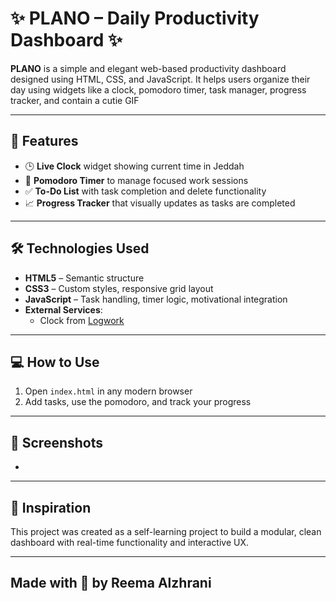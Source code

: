 # ✨  PLANO – Daily Productivity Dashboard ✨ 

**PLANO** is a simple and elegant web-based productivity dashboard designed using HTML, CSS, and JavaScript. 
It helps users organize their day using widgets like a clock, pomodoro timer, task manager, progress tracker, and contain a cutie GIF 

---

## 🚀 Features

- 🕒 **Live Clock** widget showing current time in Jeddah
- 🍅 **Pomodoro Timer** to manage focused work sessions
- ✅ **To-Do List** with task completion and delete functionality
- 📈 **Progress Tracker** that visually updates as tasks are completed
  

---

## 🛠️ Technologies Used

- **HTML5** – Semantic structure
- **CSS3** – Custom styles, responsive grid layout
- **JavaScript** – Task handling, timer logic, motivational integration
- **External Services**:
  - Clock from [Logwork](https://logwork.com)


---

## 💻 How to Use

1. Open `index.html` in any modern browser
2. Add tasks, use the pomodoro, and track your progress


---

## 📸 Screenshots

*

---

## 🧠 Inspiration

This project was created as a self-learning project to build a modular, clean dashboard with real-time functionality and interactive UX.

---


Made with 💙 by **Reema Alzhrani**  
---



